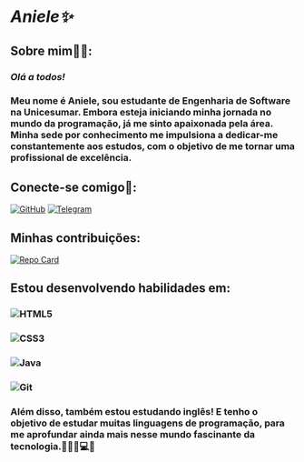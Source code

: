 # ***Aniele✨***

## **Sobre mim**✍🏻:
### _Olá a todos!_
### Meu nome é Aniele, sou estudante de Engenharia de Software na Unicesumar. Embora esteja iniciando minha jornada no mundo da programação, já me sinto apaixonada pela área. Minha sede por conhecimento me impulsiona a dedicar-me constantemente aos estudos, com o objetivo de me tornar uma profissional de excelência.

## **Conecte-se comigo**📲:
[![GitHub](https://img.shields.io/badge/GitHub-100000?style=for-the-badge&logo=github&logoColor=white)](https://github.com/AnielePA)
[![Telegram](https://img.shields.io/badge/Telegram-000?style=for-the-badge&logo=telegram&logoColor=2CA5E0)](https://t.me/AnielePereira)

## **Minhas contribuições:**
[![Repo Card](https://github-readme-stats.vercel.app/api/pin/?username=AnielePA&repo=dio-lab-open-source&bg_color=000&border_color=30A3DC&show_icons=true&icon_color=30A3DC&title_color=E94D5F&text_color=FFF)](https://github.com/AnielePA/dio-lab-open-source)

## **Estou desenvolvendo habilidades em:**
### ![HTML5](https://img.shields.io/badge/HTML5-E34F26?style=for-the-badge&logo=html5&logoColor=white)
### ![CSS3](https://img.shields.io/badge/CSS3-1572B6?style=for-the-badge&logo=css3&logoColor=white)
### ![Java](https://img.shields.io/badge/java-%23ED8B00.svg?style=for-the-badge&logo=openjdk&logoColor=white)
### ![Git](https://img.shields.io/badge/GIT-E44C30?style=for-the-badge&logo=git&logoColor=white)
### Além disso, também estou estudando inglês! E tenho o objetivo de estudar muitas  linguagens de programação, para me aprofundar ainda mais nesse mundo fascinante da tecnologia.👩🏻‍💻💻💕

